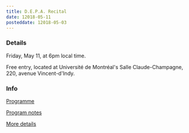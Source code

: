 ```yaml
---
title: D.E.P.A. Recital
date: 12018-05-11
posteddate: 12018-05-03
---
```


### Details

Friday, May 11, at 6pm local time.

Free entry, located at Université de Montréal's Salle Claude-Champagne, 220, avenue Vincent-d'Indy. 

### Info

[Programme](/media/depa/programme.pdf)

[Program notes](/media/depa/programnotes.pdf)

[More details](http://www.calendrier.umontreal.ca/musique/?com=detail&eID=818947)
